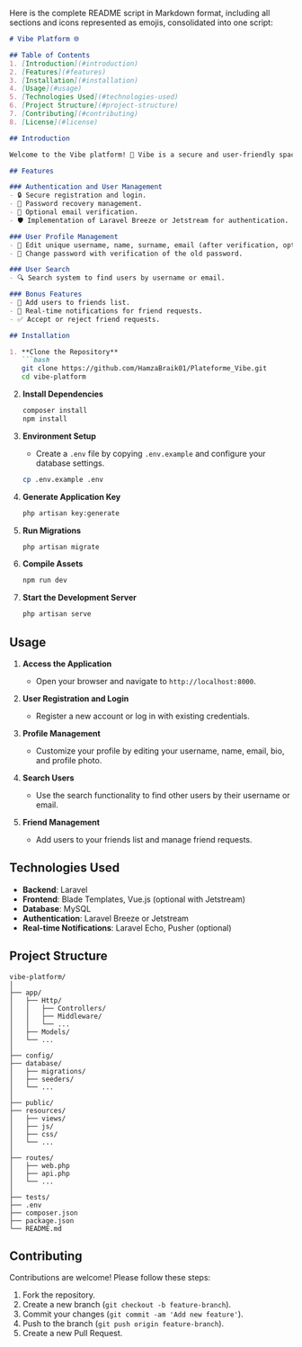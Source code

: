 Here is the complete README script in Markdown format, including all sections and icons represented as emojis, consolidated into one script:

```markdown
# Vibe Platform 🌐

## Table of Contents
1. [Introduction](#introduction)
2. [Features](#features)
3. [Installation](#installation)
4. [Usage](#usage)
5. [Technologies Used](#technologies-used)
6. [Project Structure](#project-structure)
7. [Contributing](#contributing)
8. [License](#license)

## Introduction

Welcome to the Vibe platform! 🎉 Vibe is a secure and user-friendly space where users can register, customize their profiles, and easily find other members through a powerful search system. This project is developed using Laravel and includes various features to enhance user experience and security.

## Features

### Authentication and User Management
- 🔒 Secure registration and login.
- 🔑 Password recovery management.
- 📧 Optional email verification.
- 🛡️ Implementation of Laravel Breeze or Jetstream for authentication.

### User Profile Management
- 👤 Edit unique username, name, surname, email (after verification, optional), bio, and profile photo.
- 🔐 Change password with verification of the old password.

### User Search
- 🔍 Search system to find users by username or email.

### Bonus Features
- 🤝 Add users to friends list.
- 🔔 Real-time notifications for friend requests.
- ✅ Accept or reject friend requests.

## Installation

1. **Clone the Repository**
   ```bash
   git clone https://github.com/HamzaBraik01/Plateforme_Vibe.git
   cd vibe-platform
   ```

2. **Install Dependencies**
   ```bash
   composer install
   npm install
   ```

3. **Environment Setup**
   - Create a `.env` file by copying `.env.example` and configure your database settings.
   ```bash
   cp .env.example .env
   ```

4. **Generate Application Key**
   ```bash
   php artisan key:generate
   ```

5. **Run Migrations**
   ```bash
   php artisan migrate
   ```

6. **Compile Assets**
   ```bash
   npm run dev
   ```

7. **Start the Development Server**
   ```bash
   php artisan serve
   ```

## Usage

1. **Access the Application**
   - Open your browser and navigate to `http://localhost:8000`.

2. **User Registration and Login**
   - Register a new account or log in with existing credentials.

3. **Profile Management**
   - Customize your profile by editing your username, name, email, bio, and profile photo.

4. **Search Users**
   - Use the search functionality to find other users by their username or email.

5. **Friend Management**
   - Add users to your friends list and manage friend requests.

## Technologies Used

- **Backend**: Laravel
- **Frontend**: Blade Templates, Vue.js (optional with Jetstream)
- **Database**: MySQL
- **Authentication**: Laravel Breeze or Jetstream
- **Real-time Notifications**: Laravel Echo, Pusher (optional)

## Project Structure

```
vibe-platform/
│
├── app/
│   ├── Http/
│   │   ├── Controllers/
│   │   ├── Middleware/
│   │   └── ...
│   ├── Models/
│   └── ...
│
├── config/
├── database/
│   ├── migrations/
│   ├── seeders/
│   └── ...
│
├── public/
├── resources/
│   ├── views/
│   ├── js/
│   ├── css/
│   └── ...
│
├── routes/
│   ├── web.php
│   ├── api.php
│   └── ...
│
├── tests/
├── .env
├── composer.json
├── package.json
└── README.md
```

## Contributing

Contributions are welcome! Please follow these steps:
1. Fork the repository.
2. Create a new branch (`git checkout -b feature-branch`).
3. Commit your changes (`git commit -am 'Add new feature'`).
4. Push to the branch (`git push origin feature-branch`).
5. Create a new Pull Request.


